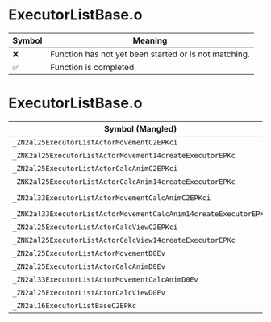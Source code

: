 # ExecutorListBase.o
| Symbol | Meaning 
| ------------- | ------------- 
| :x: | Function has not yet been started or is not matching. 
| :white_check_mark: | Function is completed. 


# ExecutorListBase.o
| Symbol (Mangled) | Symbol (Demangled) | Decompiled? |
| ------------- |  ------------- | ------------- |
| `_ZN2al25ExecutorListActorMovementC2EPKci` | `al::ExecutorListActorMovement::ExecutorListActorMovement(char const*,int)` | :white_check_mark: |
| `_ZNK2al25ExecutorListActorMovement14createExecutorEPKc` | `al::ExecutorListActorMovement::createExecutor(char const*)const` | :white_check_mark: |
| `_ZN2al25ExecutorListActorCalcAnimC2EPKci` | `al::ExecutorListActorCalcAnim::ExecutorListActorCalcAnim(char const*,int)` | :white_check_mark: |
| `_ZNK2al25ExecutorListActorCalcAnim14createExecutorEPKc` | `al::ExecutorListActorCalcAnim::createExecutor(char const*)const` | :white_check_mark: |
| `_ZN2al33ExecutorListActorMovementCalcAnimC2EPKci` | `al::ExecutorListActorMovementCalcAnim::ExecutorListActorMovementCalcAnim(char const*,int)` | :white_check_mark: |
| `_ZNK2al33ExecutorListActorMovementCalcAnim14createExecutorEPKc` | `al::ExecutorListActorMovementCalcAnim::createExecutor(char const*)const` | :white_check_mark: |
| `_ZN2al25ExecutorListActorCalcViewC2EPKci` | `al::ExecutorListActorCalcView::ExecutorListActorCalcView(char const*,int)` | :white_check_mark: |
| `_ZNK2al25ExecutorListActorCalcView14createExecutorEPKc` | `al::ExecutorListActorCalcView::createExecutor(char const*)const` | :white_check_mark: |
| `_ZN2al25ExecutorListActorMovementD0Ev` | `al::ExecutorListActorMovement::~ExecutorListActorMovement()` | :white_check_mark: |
| `_ZN2al25ExecutorListActorCalcAnimD0Ev` | `al::ExecutorListActorCalcAnim::~ExecutorListActorCalcAnim()` | :white_check_mark: |
| `_ZN2al33ExecutorListActorMovementCalcAnimD0Ev` | `al::ExecutorListActorMovementCalcAnim::~ExecutorListActorMovementCalcAnim()` | :white_check_mark: |
| `_ZN2al25ExecutorListActorCalcViewD0Ev` | `al::ExecutorListActorCalcView::~ExecutorListActorCalcView()` | :white_check_mark: |
| `_ZN2al16ExecutorListBaseC2EPKc` | `al::ExecutorListBase::ExecutorListBase(char const*)` | :white_check_mark: |
